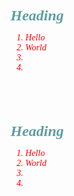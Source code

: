 <section style="color:red; font-family: monolisa; font-style:italic; margin-bottom:5rem">
<article style="font-size:1.5rem; font-weight:bold; color:cadetblue">Heading</article>
<ol>
<li>Hello</li>
<li>World</li>
<li></li>
<li></li>
</ol> 
</section>
<section style="color:red; font-family: monolisa; font-style:italic; margin-bottom:5rem">
<article style="font-size:1.5rem; font-weight:bold; color:cadetblue">Heading</article>
<ol>
<li>Hello</li>
<li>World</li>
<li></li>
<li></li>
</ol> 
</section>